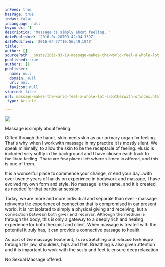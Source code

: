 ```yaml
---
inFeed: true
hasPage: true
inNav: false
inLanguage: null
keywords: []
description: 'Massage is simply about feeling. '
datePublished: '2016-04-28T09:42:34.339Z'
dateModified: '2016-04-27T10:56:49.104Z'
title: ''
author: []
sourcePath: _posts/2016-03-19-massage-makes-the-world-feel-a-whole-lot-smootherwith-o.md
published: true
authors: []
publisher:
  name: null
  domain: null
  url: null
  favicon: null
starred: false
url: massage-makes-the-world-feel-a-whole-lot-smootherwith-o/index.html
_type: Article

---
```

![](https://the-grid-user-content.s3-us-west-2.amazonaws.com/3e7f631d-93cf-4d03-957e-3a50c978d68d.jpg)

Massage is simply about feeling. 

Gifted through the hands, skin meets skin as our primary organ for feeling. That's why, when I work with massage in my practice it is mostly silent. We speak minimally, to allow the skin to be the receptacle of feeling. Music is included very softly in the background and I have chosen each track to facilitate feeling. There are few places left where silence is offered, and this is one of them. 

It is a wonderful place to commence your change, or end your day...with over twenty years of hands on experience in bodywork and massage, I have evolved my own form and style. No massage is the same, and it is created as needed for that particular session. 

Today, we are more and more individual and separate than ever - massage reinvents the experience of connection that is compromised in our present world. It is not isolated to simply a physical giving and receiving, but a connection between both giver and receiver. Although the medium is through the body, this is only a gateway to a deeply rich and healing experience for both therapist and client. When massage is treated with the potential it truly has, it can provide a connective passage to health. 

As part of the massage treatment, I use stretching and release technique through the jaw, shoulders, hips and feet. Breathing is also given attention and it is important to work with the scalp and feet to ensure deep relaxation. 

No Sexual Massage offered.
